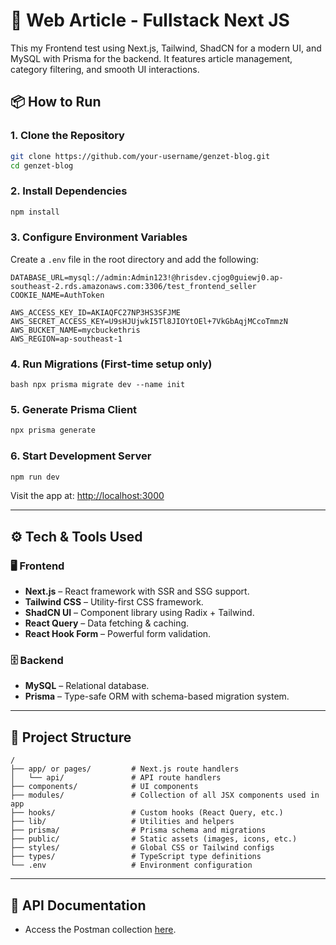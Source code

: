 # 🚀 Web Article - Fullstack Next JS

This my Frontend test using Next.js, Tailwind, ShadCN for a modern UI, and MySQL with Prisma for the backend. It features article management, category filtering, and smooth UI interactions.

## 📦 How to Run

### 1. Clone the Repository

```bash
git clone https://github.com/your-username/genzet-blog.git
cd genzet-blog
```

### 2. Install Dependencies

```bash
npm install
```

### 3. Configure Environment Variables

Create a `.env` file in the root directory and add the following:

```env
DATABASE_URL=mysql://admin:Admin123!@hrisdev.cjog0guiewj0.ap-southeast-2.rds.amazonaws.com:3306/test_frontend_seller
COOKIE_NAME=AuthToken

AWS_ACCESS_KEY_ID=AKIAQFC27NP3HS3SFJME
AWS_SECRET_ACCESS_KEY=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
AWS_BUCKET_NAME=mycbuckethris
AWS_REGION=ap-southeast-1

```

### 4. Run Migrations (First-time setup only)

```
bash npx prisma migrate dev --name init
```

### 5. Generate Prisma Client

```bash
npx prisma generate
```

### 6. Start Development Server

```bash
npm run dev
```

Visit the app at: [http://localhost:3000](http://localhost:3000)

---

## ⚙️ Tech & Tools Used

### 🖥️ Frontend

- **Next.js** – React framework with SSR and SSG support.
- **Tailwind CSS** – Utility-first CSS framework.
- **ShadCN UI** – Component library using Radix + Tailwind.
- **React Query** – Data fetching & caching.
- **React Hook Form** – Powerful form validation.

### 🗄️ Backend

- **MySQL** – Relational database.
- **Prisma** – Type-safe ORM with schema-based migration system.

---

## 📁 Project Structure

```
/
├── app/ or pages/         # Next.js route handlers
│   └── api/               # API route handlers
├── components/            # UI components
├── modules/               # Collection of all JSX components used in app
├── hooks/                 # Custom hooks (React Query, etc.)
├── lib/                   # Utilities and helpers
├── prisma/                # Prisma schema and migrations
├── public/                # Static assets (images, icons, etc.)
├── styles/                # Global CSS or Tailwind configs
├── types/                 # TypeScript type definitions
└── .env                   # Environment configuration
```

---

## 🔗 API Documentation

- Access the Postman collection [here](https://cuyy99.postman.co/workspace/CUYY-Workspace~e22cd32c-4cd3-4534-b3d7-811a6e43d394/collection/19580160-514ab391-720e-4e84-93aa-936d4f88fe5e?action=share&creator=19580160).
